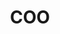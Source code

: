---
name: "Jay Huffman"
title: "COO"
twitter: "misterjhuffman"
instagram: "misterjhuffman"
featuredImage: "./jay-huffman.jpg"
weight: 99
---
